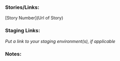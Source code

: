 ### Stories/Links:

[Story Number](Url of Story)

### Staging Links:

_Put a link to your staging environment(s), if applicable_

### Notes:
